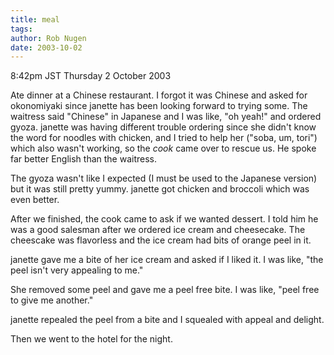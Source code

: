 ```yaml
---
title: meal
tags: 
author: Rob Nugen
date: 2003-10-02
---
```


<p class=date>8:42pm JST Thursday 2 October 2003</p>

<p>Ate dinner at a Chinese restaurant.  I forgot it was Chinese and
asked for okonomiyaki since janette has been looking forward to trying
some.  The waitress said "Chinese" in Japanese and I was like, "oh
yeah!" and ordered gyoza.  janette was having different trouble
ordering since she didn't know the word for noodles with chicken, and
I tried to help her ("soba, um, tori") which also wasn't working, so
the <em>cook</em> came over to rescue us.  He spoke far better English
than the waitress.</p>

<p>The gyoza wasn't like I expected (I must be used to the Japanese
version) but it was still pretty yummy.  janette got chicken and
broccoli which was even better.</p>

<p>After we finished, the cook came to ask if we wanted dessert.  I
told him he was a good salesman after we ordered ice cream and
cheesecake.  The cheescake was flavorless and the ice cream had bits
of orange peel in it.</p>

<p>janette gave me a bite of her ice cream and asked if I liked it.  I
was like, "the peel isn't very appealing to me."</p>

<p>She removed some peel and gave me a peel free bite.  I was like,
"peel free to give me another."</p>

<p>janette repealed the peel from a bite and I squealed with appeal
and delight.</p>

<p>Then we went to the hotel for the night.</p>
